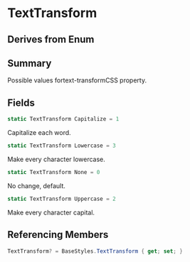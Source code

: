 # TextTransform

## Derives from Enum

## Summary

Possible values fortext-transformCSS property.
## Fields

```c#
static TextTransform Capitalize = 1
```
Capitalize each word.
```c#
static TextTransform Lowercase = 3
```
Make every character lowercase.
```c#
static TextTransform None = 0
```
No change, default.
```c#
static TextTransform Uppercase = 2
```
Make every character capital.
## Referencing Members

```c#
TextTransform? = BaseStyles.TextTransform { get; set; } 
```
